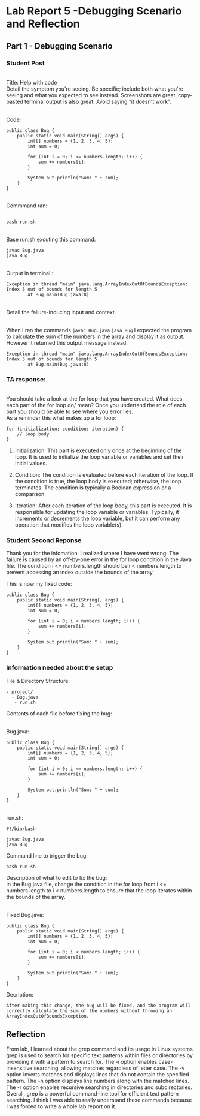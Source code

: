 # Lab Report 5 -Debugging Scenario and Reflection 

## Part 1 - Debugging Scenario 

### Student Post
<br /> Title: Help with code 
<br /> Detail the symptom you're seeing. Be specific; include both what you're seeing and what you expected to see instead. Screenshots are great, copy-pasted terminal output is also great. Avoid saying “it doesn't work”.

<br /> Code: 

```
public class Bug {
    public static void main(String[] args) {
        int[] numbers = {1, 2, 3, 4, 5};
        int sum = 0;
        
        for (int i = 0; i <= numbers.length; i++) {
            sum += numbers[i];
        }
        
        System.out.println("Sum: " + sum);
    }
}

```

<br /> Commmand ran: 

```

bash run.sh

```

<br /> Base run.sh excuting this command:

```
javac Bug.java
java Bug

```




<br /> Output in terminal : 

```
Exception in thread "main" java.lang.ArrayIndexOutOfBoundsException: Index 5 out of bounds for length 5
        at Bug.main(Bug.java:8)
```


<br /> Detail the failure-inducing input and context.

<br /> When I ran the commands `javac Bug.java`  `java Bug`  I expected the program to calculate the sum of the numbers in the array and display it as output. However it returned this output message instead. 

```
Exception in thread "main" java.lang.ArrayIndexOutOfBoundsException: Index 5 out of bounds for length 5
        at Bug.main(Bug.java:8)
```


### TA response: 
<br /> You should take a look at the for loop that you have created. What does each part of the for loop do/ mean? Once you undertand the role of each part
you should be able to see where you error lies. 
<br /> As a reminder this what makes up a for loop: 
```
for (initialization; condition; iteration) {
    // loop body
}

```
1. Initialization: This part is executed only once at the beginning of the loop. It is used to initialize the loop variable or variables and set their initial values.

2. Condition: The condition is evaluated before each iteration of the loop. If the condition is true, the loop body is executed; otherwise, the loop terminates. The condition is typically a Boolean expression or a comparison.

3. Iteration: After each iteration of the loop body, this part is executed. It is responsible for updating the loop variable or variables. Typically, it increments or decrements the loop variable, but it can perform any operation that modifies the loop variable(s).

### Student Second Reponse 

Thank you for the infomation. I realized where I have went wrong. The failure is caused by an off-by-one error in the for loop condition in the Java file. The condition i <= numbers.length should be i < numbers.length to prevent accessing an index outside the bounds of the array.

This is now my fixed code: 

```
public class Bug {
    public static void main(String[] args) {
        int[] numbers = {1, 2, 3, 4, 5};
        int sum = 0;
        
        for (int i = 0; i < numbers.length; i++) {
            sum += numbers[i];
        }
        
        System.out.println("Sum: " + sum);
    }
}

```
### Information needed about the setup

File & Directory Structure:
```
- project/
  - Bug.java
   - run.sh
```

Contents of each file before fixing the bug:

<br /> Bug.java:
```
public class Bug {
    public static void main(String[] args) {
        int[] numbers = {1, 2, 3, 4, 5};
        int sum = 0;
        
        for (int i = 0; i <= numbers.length; i++) {
            sum += numbers[i];
        }
        
        System.out.println("Sum: " + sum);
    }
}
```
<br /> run.sh:
```
#!/bin/bash

javac Bug.java
java Bug

```

Command line to trigger the bug:

```
bash run.sh

```

Description of what to edit to fix the bug:
<br /> In the Bug.java file, change the condition in the for loop from i <= numbers.length to i < numbers.length to ensure that the loop iterates within the bounds of the array.

<br /> Fixed Bug.java:
```
public class Bug {
    public static void main(String[] args) {
        int[] numbers = {1, 2, 3, 4, 5};
        int sum = 0;
        
        for (int i = 0; i < numbers.length; i++) {
            sum += numbers[i];
        }
        
        System.out.println("Sum: " + sum);
    }
}
```

Decription: 
```
After making this change, the bug will be fixed, and the program will correctly calculate the sum of the numbers without throwing an ArrayIndexOutOfBoundsException.
```

## Reflection 

From lab,  I learned about the grep command and its usage in Linux systems. grep is used to search for specific text patterns within files or directories by providing it with a pattern to search for. The -i option enables case-insensitive searching, allowing matches regardless of letter case. The -v option inverts matches and displays lines that do not contain the specified pattern. The -n option displays line numbers along with the matched lines. The -r option enables recursive searching in directories and subdirectories. Overall, grep is a powerful command-line tool for efficient text pattern searching. I think I was able to really understand these commands because I was forced to write a whole lab report on it. 


